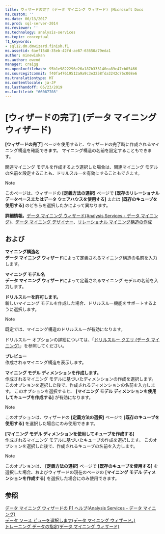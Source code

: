 ```yaml
---
title: ウィザードの完了 (データ マイニング ウィザード) |Microsoft Docs
ms.custom: ''
ms.date: 06/13/2017
ms.prod: sql-server-2014
ms.reviewer: ''
ms.technology: analysis-services
ms.topic: conceptual
f1_keywords:
- sql12.dm.dmwizard.finish.f1
ms.assetid: 6aef1548-35eb-42fd-ae87-63650a79eda1
author: minewiskan
ms.author: owend
manager: craigg
ms.openlocfilehash: 95b1e9822296e26a187b333140ea89c47cb05466
ms.sourcegitcommit: f40fa47619512a9a9c3e3258fda3242c76c008e6
ms.translationtype: MT
ms.contentlocale: ja-JP
ms.lasthandoff: 05/23/2019
ms.locfileid: "66087708"
---
```

# <a name="completing-the-wizard-data-mining-wizard"></a>[ウィザードの完了] (データ マイニング ウィザード)
  **[ウィザードの完了]** ページを使用すると、ウィザードの完了時に作成されるマイニング構造を確認できます。 マイニング構造の名前を設定することもできます。  
  
 関連マイニング モデルを作成するよう選択した場合は、関連マイニング モデルの名前を設定することも、ドリルスルーを有効にすることもできます。  
  
> [!NOTE]  
>  このページは、ウィザードの **[定義方法の選択]** ページで **[既存のリレーショナル データベースまたはデータ ウェアハウスを使用する]** または **[既存のキューブを使用する]** のどちらを選択したかによって異なります。  
  
 **詳細情報。**[データ マイニング ウィザード&#40;Analysis Services - データ マイニング&#41;](data-mining/data-mining-wizard-analysis-services-data-mining.md)、[データ マイニング デザイナー](data-mining/data-mining-designer.md)、[リレーショナル マイニング構造の作成](data-mining/create-a-relational-mining-structure.md)  
  
## <a name="options"></a>および  
 **マイニング構造名**  
 **データ マイニング ウィザード**によって定義されるマイニング構造の名前を入力します。  
  
 **マイニング モデル名**  
 **データ マイニング ウィザード**によって定義されるマイニング モデルの名前を入力します。  
  
 **ドリルスルーを許可します。**  
 新しいマイニング モデルを作成した場合、ドリルスルー機能をサポートするように選択します。  
  
> [!NOTE]  
>  既定では、マイニング構造のドリルスルーが有効になります。  
  
 ドリルスルー オプションの詳細については、「[ドリルスルー クエリ (データ マイニング)](data-mining/drillthrough-queries-data-mining.md)」を参照してください。  
  
 **プレビュー**  
 作成されるマイニング構造を表示します。  
  
 **マイニング モデル ディメンションを作成します。**  
 作成されるマイニング モデルに基づいたディメンションの作成を選択します。 このオプションを選択した後で、作成されるディメンションの名前を入力します。 このオプションを選択すると、 **[マイニング モデル ディメンションを使用してキューブを作成する]** が有効になります。  
  
> [!NOTE]  
>  このオプションは、ウィザードの **[定義方法の選択]** ページで **[既存のキューブを使用する]** を選択した場合にのみ使用できます。  
  
 **[マイニング モデル ディメンションを使用してキューブを作成する]**  
 作成されるマイニング モデルに基づいたキューブの作成を選択します。 このオプションを選択した後で、作成されるキューブの名前を入力します。  
  
> [!NOTE]  
>  このオプションは、 **[定義方法の選択]** ページで **[既存のキューブを使用する]** を選択した場合、およびウィザードの現在のページの **[マイニング モデル ディメンションを作成する]** を選択した場合にのみ使用できます。  
  
## <a name="see-also"></a>参照  
 [データ マイニング ウィザードの F1 ヘルプ&#40;Analysis Services - データ マイニング&#41;](data-mining-wizard-f1-help-analysis-services-data-mining.md)   
 [データ ソース ビューを選択します&#40;データ マイニング ウィザード。&#41;](select-data-source-view-data-mining-wizard.md)   
 [トレーニング データの指定&#40;データ マイニング ウィザード&#41;](specify-the-training-data-data-mining-wizard.md)  
  
  
